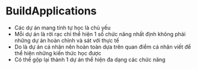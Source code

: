 # BuildApplications
- Các dự án mang tính tự học là chủ yếu 
- Mỗi dự án là rời rạc chỉ thể hiện 1 số chức năng nhất định không phải những dự án hoàn chỉnh và sát với thực tế
- Do là dự án cá nhân nên hoàn toàn dựa trên quan điểm cá nhân viết để thể hiện những kiến thức học được
- Có thể gộp lại thành 1 dự án thể hiện đa dạng các chức năng